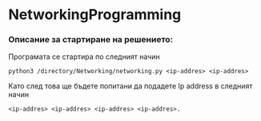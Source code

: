 # NetworkingProgramming

### Описание за стартиране на решението:

Програмата се стартира по следният начин
```
python3 /directory/Networking/networking.py <ip-addres> <ip-addres>
```
Kато след това ще бъдете попитани да подадете Ip address в следният начин
```
<ip-addres> <ip-addres> <ip-addres> <ip-addres>.
```
